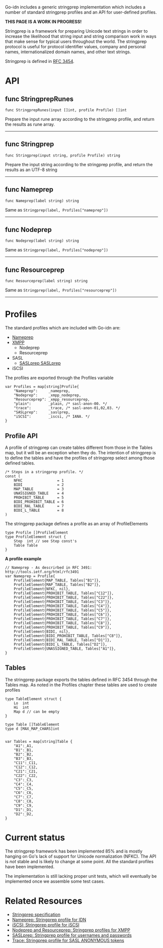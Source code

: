 Go-idn includes a generic stringprep implementation which includes a number of standard stringprep profiles and an API for user-defined profiles.

**THIS PAGE IS A WORK IN PROGRESS!**

Stringprep is a framework for preparing Unicode text strings in order to increase the likelihood that string input and string comparison work in ways that make sense for typical users throughout the world. The stringprep protocol is useful for protocol identifier values, company and personal names, internationalized domain names, and other text strings.

Stringprep is defined in [RFC 3454](http://tools.ietf.org/html/rfc3454).



# API #


## func StringprepRunes ##

```
func StringprepRunes(input []int, profile Profile) []int
```

Prepare the input rune array according to the stringprep profile, and return the results as rune array.


---

## func Stringprep ##
```
func Stringprep(input string, profile Profile) string
```

Prepare the input string according to the stringprep profile, and return the results as an UTF-8 string


---

## func Nameprep ##
```
func Nameprep(label string) string
```

Same as `Stringprep(label, Profiles["nameprep"])`


---

## func Nodeprep ##
```
func Nodeprep(label string) string
```

Same as `Stringprep(label, Profiles["nodeprep"])`


---

## func Resourceprep ##
```
func Resourceprep(label string) string
```

Same as `Stringprep(label, Profiles["resourceprep"])`


---




# Profiles #


The standard profiles which are included with Go-idn are:
  * [Nameprep](http://tools.ietf.org/html/rfc3491)
  * [XMPP](http://tools.ietf.org/html/rfc3920)
    * Nodeprep
    * Resourceprep
  * SASL
    * [SASLprep SASLprep](http://tools.ietf.org/html/rfc4013)
  * iSCSI

The profiles are exported through the Profiles variable
```
var Profiles = map[string]Profile{
	"Nameprep":     _nameprep,
	"Nodeprep":     _xmpp_nodeprep,
	"Resourceprep": _xmpp_resourceprep,
	"plain":        _plain, /* sasl-anon-00. */
	"trace":        _trace, /* sasl-anon-01,02,03. */
	"SASLprep":     _saslprep,
	"iSCSI":        _iscsi, /* IANA. */
}
```








## Profile API ##
A profile of stringprep can create tables different from those in the Tables map, but it will be an exception when they do.  The intention of stringprep is to define the tables and have the profiles of stringprep select among those defined tables.


```
/* Steps in a stringprep profile. */
const (
	NFKC                = 1
	BIDI                = 2
	MAP_TABLE           = 3
	UNASSIGNED_TABLE    = 4
	PROHIBIT_TABLE      = 5
	BIDI_PROHIBIT_TABLE = 6
	BIDI_RAL_TABLE      = 7
	BIDI_L_TABLE        = 8
)
```

The stringprep package defines a profile as an array of ProfileElements
```
type Profile []ProfileElement
type ProfileElement struct {
	Step  int // see Step const's
	Table Table
}
```


**A profile example**
```
// Nameprep - As descrirbed in RFC 3491: http://tools.ietf.org/html/rfc3491
var Nameprep = Profile{
	ProfileElement{MAP_TABLE, Tables["B1"]},
	ProfileElement{MAP_TABLE, Tables["B2"]},
	ProfileElement{NFKC, nil},
	ProfileElement{PROHIBIT_TABLE, Tables["C12"]},
	ProfileElement{PROHIBIT_TABLE, Tables["C22"]},
	ProfileElement{PROHIBIT_TABLE, Tables["C3"]},
	ProfileElement{PROHIBIT_TABLE, Tables["C4"]},
	ProfileElement{PROHIBIT_TABLE, Tables["C5"]},
	ProfileElement{PROHIBIT_TABLE, Tables["C6"]},
	ProfileElement{PROHIBIT_TABLE, Tables["C7"]},
	ProfileElement{PROHIBIT_TABLE, Tables["C8"]},
	ProfileElement{PROHIBIT_TABLE, Tables["C9"]},
	ProfileElement{BIDI, nil},
	ProfileElement{BIDI_PROHIBIT_TABLE, Tables["C8"]},
	ProfileElement{BIDI_RAL_TABLE, Tables["D1"]},
	ProfileElement{BIDI_L_TABLE, Tables["D2"]},
	ProfileElement{UNASSIGNED_TABLE, Tables["A1"]},
}
```


## Tables ##
The stringprep package exports the tables defined in RFC 3454 through the Tables map. As noted in the Profiles chapter these tables are used to create profiles

```
type TableElement struct {
	Lo  int
	Hi  int
	Map d // can be empty
}

type Table []TableElement
type d [MAX_MAP_CHARS]int


var Tables = map[string]Table {
	"A1":_A1,
	"B1":_B1,
	"B2":_B2,
	"B3":_B3,
	"C11":_C11,
	"C12":_C12,
	"C21":_C21,
	"C22":_C22,
	"C3":_C3,
	"C4":_C4,
	"C5":_C5,
	"C6":_C6,
	"C7":_C7,
	"C8":_C8,
	"C9":_C9,
	"D1":_D1,
	"D2":_D2,
}
```

# Current status #
The stringprep framework has been implemented 85% and is mostly hanging on Go's lack of support for Unicode normalization (NFKC). The API is _not_ stable and is likely to change at some point. All the standard profiles have been implemented.

The implementation is still lacking proper unit tests, which will eventually be implemented once we assemble some test cases.


# Related Resources #

  * [Stringprep specification](http://tools.ietf.org/html/rfc3454)
  * [Nameprep: Stringprep profile for IDN](http://tools.ietf.org/html/rfc3491)
  * [iSCSI: Stringprep profile for iSCSI](http://tools.ietf.org/html/rfc3722)
  * [Nodeprep and Resourceprep: Stringprep profiles for XMPP](http://tools.ietf.org/html/rfc3920)
  * [SASLprep: Stringprep profile for usernames and passwords](http://tools.ietf.org/html/rfc4013)
  * [Trace: Stringprep profile for SASL ANONYMOUS tokens](http://tools.ietf.org/html/rfc4505)